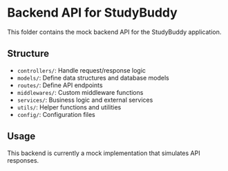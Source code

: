 
# Backend API for StudyBuddy

This folder contains the mock backend API for the StudyBuddy application.

## Structure
- `controllers/`: Handle request/response logic
- `models/`: Define data structures and database models
- `routes/`: Define API endpoints
- `middlewares/`: Custom middleware functions
- `services/`: Business logic and external services
- `utils/`: Helper functions and utilities
- `config/`: Configuration files

## Usage
This backend is currently a mock implementation that simulates API responses.
